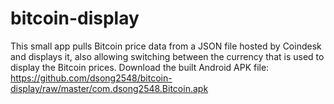 # bitcoin-display

This small app pulls Bitcoin price data from a JSON file hosted by Coindesk and displays it, also allowing switching between the currency that is used to display the Bitcoin prices.
Download the built Android APK file: https://github.com/dsong2548/bitcoin-display/raw/master/com.dsong2548.Bitcoin.apk
